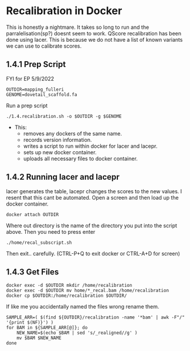 # Recalibration in Docker

This is honestly a nightmare. It takes so long to run and the parralelisation(sp?) doesnt seem to work. QScore recalibration has been done using lacer. This is because we do not have a list of known variants we 
can use to calibrate scores.

## 1.4.1 Prep Script
FYI for EP 5/9/2022
```
OUTDIR=mapping_fulleri
GENOME=dovetail_scaffold.fa
```
Run a prep script
```
./1.4.recalibration.sh -o $OUTDIR -g $GENOME
```
<ul>
  <li>This:
    <ul>
    <li>removes any dockers of the same name.</li>
    <li>records version information.</li>
    <li>writes a script to run within docker for lacer and lacepr.</li> 
    <li>sets up new docker container.</li>
    <li>uploads all necessary files to docker container.
    </ul>  
</ul>
  
## 1.4.2 Running lacer and lacepr
      
lacer generates the table, lacepr changes the scores to the new values. I resent that this cant be automated. Open a screen and then load up the docker container.

```
docker attach OUTDIR

```
Where out directory is the name of the directory you put into the script above. Then you need to press enter

```
./home/recal_subscript.sh
```
Then exit.. carefully. (CTRL-P+Q to exit docker or CTRL-A+D for screen)

## 1.4.3 Get Files

```
docker exec -d $OUTDIR mkdir /home/recalibration
docker exec -d $OUTDIR mv home/*_recal.bam /home/recalibration
docker cp $OUTDIR:/home/recalibration $OUTDIR/
```

If like me you accidentally named the files wrong rename them.

```
SAMPLE_ARR=( $(find ${OUTDIR}/recalibration -name '*bam' | awk -F"/" '{print $(NF)}') )
for BAM in ${SAMPLE_ARR[@]}; do
  	NEW_NAME=$(echo $BAM | sed 's/_realigned//g' )
	mv $BAM $NEW_NAME
done	
```
